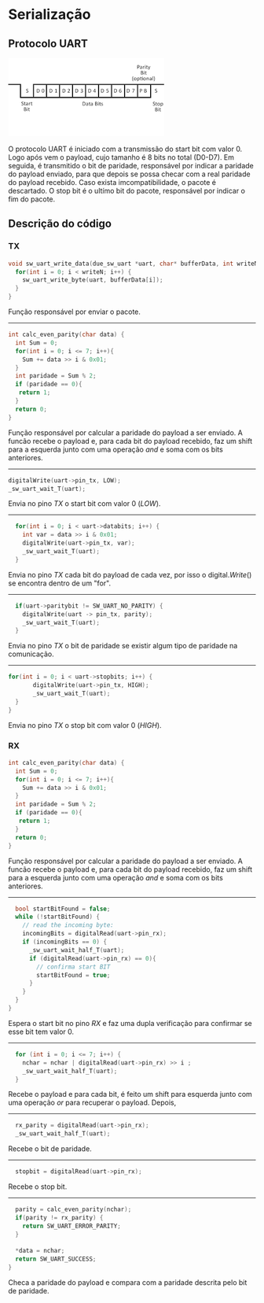 # Serialização  

## Protocolo UART

![uart](./img/uart.png)

O protocolo UART é iniciado com a transmissão do start bit com valor 0. Logo após vem o payload, cujo tamanho é 8 bits no total (D0-D7). Em seguida, é transmitido o bit de paridade, responsável por indicar a paridade do payload enviado, para que depois se possa checar com a real paridade do payload recebido. Caso exista imcompatibilidade, o pacote é descartado. O stop bit é o ultímo bit do pacote, responsável por indicar o fim do pacote.

## Descrição do código

### TX 
```cpp
void sw_uart_write_data(due_sw_uart *uart, char* bufferData, int writeN) {
  for(int i = 0; i < writeN; i++) {
    sw_uart_write_byte(uart, bufferData[i]);
  }
}
```
Função responsável por enviar o pacote.

---

```cpp
int calc_even_parity(char data) {
  int Sum = 0;
  for(int i = 0; i <= 7; i++){
    Sum += data >> i & 0x01;
  }
  int paridade = Sum % 2;
  if (paridade == 0){
   return 1;
  }
  return 0;
}
```
Função responsável por calcular a paridade do payload a ser enviado. A funcão recebe o payload e, para cada bit do payload recebido, faz um shift para a esquerda junto com uma operação _and_ e soma com os bits anteriores.

---

```cpp
digitalWrite(uart->pin_tx, LOW);
_sw_uart_wait_T(uart);
```
Envia no pino _TX_ o start bit com valor 0 (_LOW_).

---

```cpp
  for(int i = 0; i < uart->databits; i++) {
    int var = data >> i & 0x01;
    digitalWrite(uart->pin_tx, var);
    _sw_uart_wait_T(uart);
  }
```
Envia no pino _TX_ cada bit do payload de cada vez, por isso o digital._Write_() se encontra dentro de um "for". 

---

```cpp
  if(uart->paritybit != SW_UART_NO_PARITY) {
    digitalWrite(uart -> pin_tx, parity);
    _sw_uart_wait_T(uart);
  }
```
Envia no pino _TX_ o bit de paridade se existir algum tipo de paridade na comunicação. 

---

```cpp
for(int i = 0; i < uart->stopbits; i++) {
       digitalWrite(uart->pin_tx, HIGH);
       _sw_uart_wait_T(uart);
  }
}
```
Envia no pino _TX_ o stop bit com valor 0 (_HIGH_). 

### RX


```cpp
int calc_even_parity(char data) {
  int Sum = 0;
  for(int i = 0; i <= 7; i++){
    Sum += data >> i & 0x01;
  }
  int paridade = Sum % 2;
  if (paridade == 0){
   return 1;
  }
  return 0;
}
```
Função responsável por calcular a paridade do payload a ser enviado. A funcão recebe o payload e, para cada bit do payload recebido, faz um shift para a esquerda junto com uma operação _and_ e soma com os bits anteriores.

---

```cpp
  bool startBitFound = false;
  while (!startBitFound) {
    // read the incoming byte:
    incomingBits = digitalRead(uart->pin_rx);
    if (incomingBits == 0) {
      _sw_uart_wait_half_T(uart);
      if (digitalRead(uart->pin_rx) == 0){
        // confirma start BIT
        startBitFound = true;
      }
    }
  }
}
```
Espera o start bit no pino _RX_ e faz uma dupla verificação para confirmar se esse bit tem valor 0. 

---

```cpp
  for (int i = 0; i <= 7; i++) {
    nchar = nchar | digitalRead(uart->pin_rx) >> i ;
    _sw_uart_wait_half_T(uart);
  } 
```
Recebe o payload e para cada bit, é feito um shift para esquerda junto com uma operação _or_ para recuperar o payload. Depois,  

---

```cpp
  rx_parity = digitalRead(uart->pin_rx);
  _sw_uart_wait_half_T(uart);
```
Recebe o bit de paridade.  

 ---

```cpp
  stopbit = digitalRead(uart->pin_rx);
```
Recebe o stop bit.  

---

```cpp
  parity = calc_even_parity(nchar);
  if(parity != rx_parity) {
    return SW_UART_ERROR_PARITY;
  } 
  
  *data = nchar;
  return SW_UART_SUCCESS;
} 
```
Checa a paridade do payload e compara com a paridade descrita pelo bit de paridade.  
 
 
 


